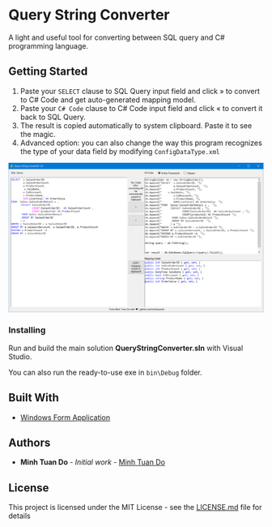 # Query String Converter

A light and useful tool for converting between SQL query and C# programming language.

## Getting Started

1. Paste your ```SELECT``` clause to SQL Query input field and click » to convert to C# Code and get auto-generated mapping model.
2. Paste your ```C# Code``` clause to C# Code input field and click « to convert it back to SQL Query.
3. The result is copied automatically to system clipboard. Paste it to see the magic.
4. Advanced option: you can also change the way this program recognizes the type of your data field by modifying ```ConfigDataType.xml```

![Preview](/preview.png)


### Installing

Run and build the main solution **QueryStringConverter.sln** with Visual Studio.

You can also run the ready-to-use exe in ```bin\Debug``` folder.


## Built With

* [Windows Form Application](https://docs.microsoft.com/en-us/visualstudio/designers/windows-forms-designer-overview?view=vs-2019)

## Authors

* **Minh Tuan Do** - *Initial work* - [Minh Tuan Do](https://github.com/minhtuando)

## License

This project is licensed under the MIT License - see the [LICENSE.md](LICENSE.md) file for details

